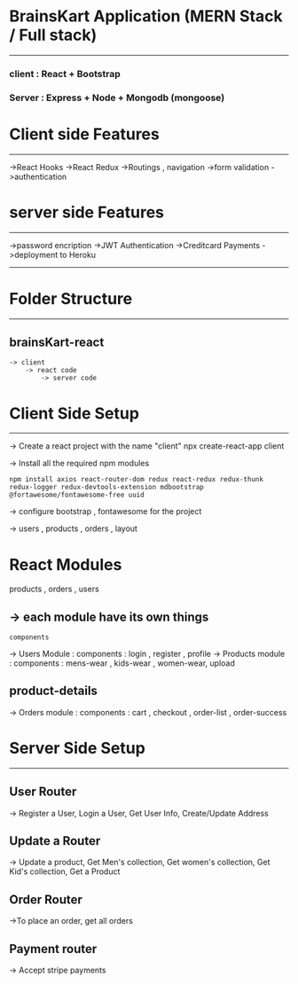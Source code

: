 
# BrainsKart Application (MERN Stack / Full stack)
------------------------------------------------
### client : React + Bootstrap
### Server : Express + Node + Mongodb (mongoose)

# Client side Features
--------------------
->React Hooks
->React Redux
->Routings , navigation
->form validation
->authentication

# server side Features
---------------------
->password encription
->JWT Authentication
->Creditcard Payments
->deployment to Heroku

-----------------------------------------
# Folder Structure
------------------------------------------
## brainsKart-react
	-> client 
		-> react code
	        -> server code

# Client Side Setup
------------------
-> Create a react project with the name "client"
	npx create-react-app client 

-> Install all the required npm modules

	npm install axios react-router-dom redux react-redux redux-thunk redux-logger redux-devtools-extension mdbootstrap @fortawesome/fontawesome-free uuid
		
-> configure bootstrap , fontawesome for the project
	
-> users , products , orders , layout

# React Modules
products , orders , users	

## -> each module have its own things
	components 
-> Users Module :
		components : login , register , profile
-> Products module :
		components : mens-wear , kids-wear , women-wear, upload 
## product-details
-> Orders module : 
		components : cart , checkout , order-list , order-success

# Server Side Setup
------------------
## User Router 
 -> Register a User, Login a User, Get User Info, Create/Update Address
## Update a Router
-> Update a product, Get Men's collection, Get women's collection, Get Kid's collection, Get a Product
## Order Router
->To place an order, get all orders
## Payment router
-> Accept stripe payments

